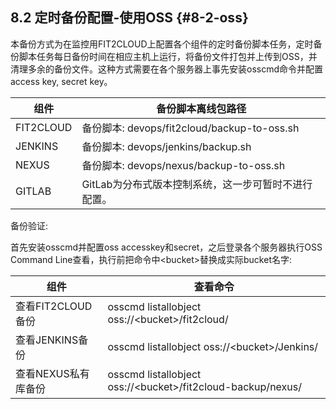 ## **8.2 定时备份配置-使用OSS** {#8-2-oss}

本备份方式为在监控用FIT2CLOUD上配置各个组件的定时备份脚本任务，定时备份脚本任务每日备份时间在相应主机上运行，将备份文件打包并上传到OSS，并清理多余的备份文件。这种方式需要在各个服务器上事先安装osscmd命令并配置access key, secret key。

| 组件 | 备份脚本离线包路径 |
| --- | --- |
| FIT2CLOUD | 备份脚本: devops/fit2cloud/backup-to-oss.sh |
| JENKINS | 备份脚本: devops/jenkins/backup.sh |
| NEXUS | 备份脚本: devops/nexus/backup-to-oss.sh |
| GITLAB | GitLab为分布式版本控制系统，这一步可暂时不进行配置。 |

备份验证:

首先安装osscmd并配置oss accesskey和secret，之后登录各个服务器执行OSS Command Line查看，执行前把命令中&lt;bucket&gt;替换成实际bucket名字:

| 组件 | 查看命令 |
| --- | --- |
| 查看FIT2CLOUD备份 | osscmd listallobject oss://&lt;bucket&gt;/fit2cloud/ |
| 查看JENKINS备份 | osscmd listallobject oss://&lt;bucket&gt;/Jenkins/ |
| 查看NEXUS私有库备份 | osscmd listallobject oss://&lt;bucket&gt;/fit2cloud-backup/nexus/ |
